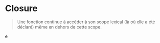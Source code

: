 # Closure
>Une fonction continue à accéder à son scope lexical (là où elle a été déclaré) même en dehors de cette scope.

e
<!--stackedit_data:
eyJoaXN0b3J5IjpbOTQ2NDY3MTUwXX0=
-->